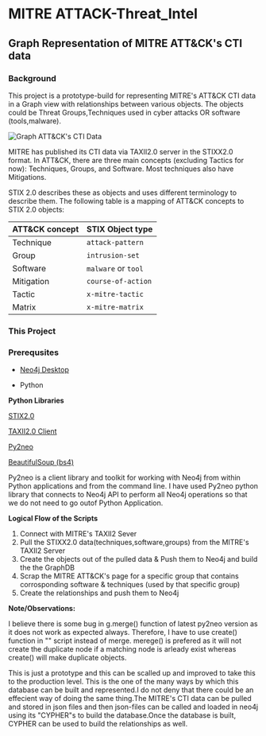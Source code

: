 # MITRE ATTACK-Threat_Intel

## Graph Representation of MITRE ATT&CK's CTI data

### Background

This project is a prototype-build for representing MITRE's ATT&CK CTI data in a Graph view with relationships between various objects.
The objects could be Threat Groups,Techniques used in cyber attacks OR software (tools,malware). 

![Graph ATT&CK's CTI Data](https://github.com/Kirtar22/ATTACK-Threat_Intel/blob/master/Graph_ATT%26CK_CTI.PNG)

MITRE has published its CTI data via TAXII2.0 server in the STIXX2.0 format. In ATT&CK, there are three main concepts (excluding Tactics for now): Techniques, Groups, and Software. Most techniques also have Mitigations. 

STIX 2.0 describes these as objects and uses different terminology to describe them. The following table is a mapping of ATT&CK concepts to STIX 2.0 objects:

|ATT&CK concept|STIX Object type|
|--------------|----------------|
|  Technique   |`attack-pattern`|
|  Group       |`intrusion-set`|
|  Software    |`malware` or `tool`|
|Mitigation|`course-of-action`|
|Tactic|`x-mitre-tactic`|
|Matrix|`x-mitre-matrix`|

### This Project 

### Prerequsites 

- [Neo4j Desktop](https://neo4j.com/product/#desktop)

- Python 

**Python Libraries**

[STIX2.0](https://stix2.readthedocs.io/en/latest/)

[TAXII2.0 Client](https://taxii2client.readthedocs.io/en/stable/)

[Py2neo](https://py2neo.org/v4/)

[BeautifulSoup (bs4)](https://beautiful-soup-4.readthedocs.io/en/latest/)

Py2neo is a client library and toolkit for working with Neo4j from within Python applications and from the command line. 
I have used Py2neo python library that connects to Neo4j API to perform all Neo4j operations so that we do not need to go outof Python Application.

**Logical Flow of the Scripts**

1. Connect with MITRE's TAXII2 Sever
2. Pull the STIXX2.0 data(techniques,software,groups) from the MITRE's TAXII2 Server 
3. Create the objects out of the pulled data & Push them to Neo4j and build the the GraphDB
4. Scrap the MITRE ATT&CK's page for a specific group that contains corrosponding software & techniques (used by that specific group)
5. Create the relationships and push them to Neo4j 

**Note/Observations:** 

I believe there is some bug in g.merge() function of latest py2neo version as it does not work as expected always. Therefore, I have to use create() function in "" script instead of merge. merege() is prefered as it will not create the duplicate node if a matching node is arleady exist whereas create() will make duplicate objects. 

This is just a prototype and this can be scalled up and improved to take this to the production level. This is the one of the many ways by which this database can be built and represented.I do not deny that there could be an effecient way of doing the same thing.The MITRE's CTI data can be pulled and stored in json files and then json-files can be called and loaded in neo4j using its "CYPHER"s to build the database.Once the database is built, CYPHER can be used to build the relationships as well. 
